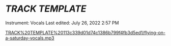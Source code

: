 # *TRACK TEMPLATE*

Instrument: Vocals
Last edited: July 26, 2022 2:57 PM

[TRACK%20TEMPLATE%20113c339d01d74c1386b799f4fb3d5ed1/flying-on-a-saturday-vocals.mp3](TRACK%20TEMPLATE%20113c339d01d74c1386b799f4fb3d5ed1/flying-on-a-saturday-vocals.mp3)